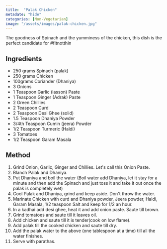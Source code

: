 ```yaml
---
title:  "Palak Chicken"
metadate: "hide"
categories: [Non-Vegetarian]
image: "/assets/images/palak-chicken.jpg"
---
```


The goodness of Spinach and the yumminess of the chicken, this dish is the perfect candidate for #fitnotthin

## Ingredients

- 250 grams Spinach (palak)
- 250 grams Chicken
- 100grams Coriander (Dhaniya)
- 3 Onions
- 1 Teaspoon Garlic (lasson) Paste
- 1 Teaspoon Ginger (Adrak) Paste
- 2 Green Chillies
- 2 Teaspoon Curd
- 2 Teaspoon Desi Ghee (solid)
- 1.5 Teaspoon Dhaniya Powder
- 3/4th Teaspoon Cumin (jeera) Powder
- 1/2 Teaspoon Turmeric (Haldi)
- 3 Tomatoes
- 1/2 Teaspoon Garam Masala

## Method

1. Grind Onion, Garlic, Ginger and Chillies. Let's call this Onion Paste. 
2. Blanch Palak and Dhaniya.
3. Put Dhaniya and boil the water (Boil water add Dhaniya, let it stay for a minute and then add the Spinach and just toss it and take it out once the palak is completely wet)
4. Cool Palak and Dhaniya, grind and keep aside. Don't throw the water. 
5. Marinate Chicken with curd and Dhaniya powder, Jeera powder, Haldi, Garam Masala, 1/2 teaspoon Salt and keep for 1/2 an hour. 
6. In a kadhai add desi ghee, heat it and add onion paste. Saute till brown.
7. Grind tomatoes and saute till it leaves oil. 
8. Add chicken and saute till it is tender(cook on low flame).
9. Add palak till the cooked chicken and saute till dry.
10. Add the palak water to the above (one tablespoon at a time) till all the water finishes. 
11. Serve with parathas. 


